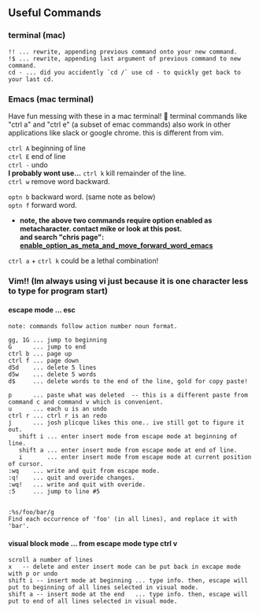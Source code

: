 ## Useful Commands
### terminal (mac)
```
!! ... rewrite, appending previous command onto your new command.
!$ ... rewrite, appending last argument of previous command to new command.
cd - ... did you accidently `cd /` use cd - to quickly get back to your last cd.
```
### Emacs (mac terminal)
Have fun messing with these in a mac terminal! 🙂
terminal commands like "ctrl a" and "ctrl e" (a subset of emac commands) also work in other applications 
like slack or google chrome. this is different from vim. 

`ctrl A` beginning of line
<br>`ctrl E` end of line
<br>`ctrl -` undo
<br><b>I probably wont use...</b> `ctrl k` kill remainder of the line.
<br>`ctrl w` remove word backward.

`optn b` backward word. (same note as below)
<br>`optn f` forward word. 
* <b>note, the above two commands require option enabled as metacharacter. contact mike or look at this post. <br>and search "chris page": [enable_option_as_meta_and_move_forward_word_emacs](https://stackoverflow.com/questions/81272/is-there-any-way-in-the-os-x-terminal-to-move-the-cursor-word-by-word) </b>

`ctrl a` + `ctrl k` could be a lethal combination!
### Vim!! (Im always using vi just because it is one character less to type for program start)
#### escape mode ... esc
```
note: commands follow action number noun format.

gg, 1G ... jump to beginning
G      ... jump to end
ctrl b ... page up
ctrl f ... page down
d5d    ... delete 5 lines
d5w    ... delete 5 words
d$     ... delete words to the end of the line, gold for copy paste!

p      ... paste what was deleted  -- this is a different paste from command c and command v which is convenient.
u      ... each u is an undo
ctrl r ... ctrl r is an redo
j      ... josh plicque likes this one.. ive still got to figure it out.
   shift i ... enter insert mode from escape mode at beginning of line.
   shift a ... enter insert mode from escape mode at end of line.
   i       ... enter insert mode from escape mode at current position of cursor.
:wq    ... write and quit from escape mode.
:q!    ... quit and overide changes.
:wq!   ... write and quit with overide.
:5     ... jump to line #5


:%s/foo/bar/g
Find each occurrence of 'foo' (in all lines), and replace it with 'bar'.
``` 
#### visual block mode ... from escape mode type ctrl v 
```
scroll a number of lines
x   -- delete and enter insert mode can be put back in excape mode with p or undo
shift i -- insert mode at beginning ... type info. then, escape will put to beginning of all lines selected in visual mode.
shift a -- insert mode at the end   ... type info. then, escape will put to end of all lines selected in visual mode.
```
